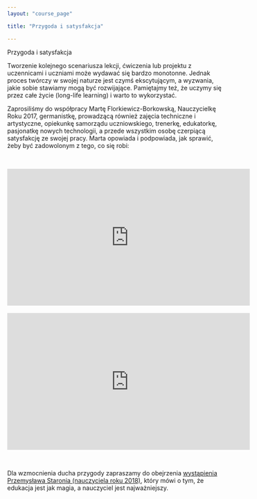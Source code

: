 ```yaml
---
layout: "course_page"

title: "Przygoda i satysfakcja"

---
```


<div class="text-center screen-title">
Przygoda i satysfakcja
</div>

<div class="screen-content">
  <p>Tworzenie kolejnego scenariusza lekcji, ćwiczenia lub projektu z uczennicami i uczniami może wydawać się bardzo monotonne. Jednak proces twórczy w swojej naturze jest czymś ekscytującym, a wyzwania, jakie sobie stawiamy mogą być rozwijające. Pamiętajmy też, że uczymy się przez całe życie (long-life learning) i warto to wykorzystać.</p>
  
  <p>Zaprosiliśmy do współpracy Martę Florkiewicz-Borkowską, Nauczycielkę Roku 2017, germanistkę, prowadzącą również zajęcia techniczne i artystyczne, opiekunkę samorządu uczniowskiego, trenerkę, edukatorkę, pasjonatkę nowych technologii, a przede wszystkim osobę czerpiącą satysfakcję ze swojej pracy. Marta opowiada i podpowiada, jak sprawić, żeby być zadowolonym z tego, co się robi:</p>
  
 &nbsp;
 <div class="row">
  <div class="col-md-6 col-xs-12">
    <div class="embed-responsive embed-responsive-16by9"> 
   <iframe width="560" height="315" src="https://www.youtube.com/embed/8BgbeRz1S1E" frameborder="0" allow="autoplay; encrypted-media" allowfullscreen></iframe></div>
  </div>
   &nbsp;
  <div class="col-md-6 col-xs-12">
    <div class="embed-responsive embed-responsive-16by9"> 
   <iframe width="560" height="315" src="https://www.youtube.com/embed/beWJ_aR4Sy4" frameborder="0" allow="autoplay; encrypted-media" allowfullscreen></iframe></div>
  </div>
  
  </div>
 
 
 &nbsp;
  
  <p>Dla wzmocnienia ducha przygody zapraszamy do obejrzenia <a class="content-link" target="_blank" href="https://www.youtube.com/embed/KJYmuYQkt7c">wystąpienia Przemysława Staronia (nauczyciela roku 2018)</a>, który mówi o tym, że edukacja jest jak magia, a nauczyciel jest najważniejszy.</p>
  
</div> 
